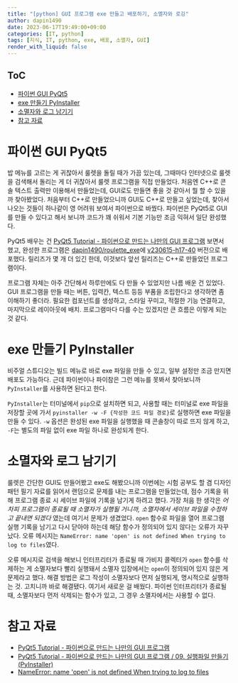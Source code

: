 ```yaml
---
title: "[python] GUI 프로그램 exe 만들고 배포하기, 소멸자와 로깅"
author: dapin1490
date: 2023-06-17T19:49:00+09:00
categories: [IT, python]
tags: [지식, IT, python, exe, 배포, 소멸자, GUI]
render_with_liquid: false
---
```


<style>
  figure { text-align: center; }
</style>

## ToC
- [파이썬 GUI PyQt5](#파이썬-gui-pyqt5)
- [exe 만들기 PyInstaller](#exe-만들기-pyinstaller)
- [소멸자와 로그 남기기](#소멸자와-로그-남기기)
- [참고 자료](#참고-자료)

# 파이썬 GUI PyQt5
밥 메뉴를 고르는 게 귀찮아서 룰렛을 돌릴 때가 가끔 있는데, 그때마다 인터넷으로 룰렛을 검색해서 돌리는 게 더 귀찮아서 룰렛 프로그램을 직접 만들었다. 처음엔 C++로 콘솔 텍스트 출력만 이용해서 만들었는데, GUI로도 만들면 좋을 것 같아서 뭘 할 수 있을까 찾아봤었다. 처음부터 C++로 만들었으니까 GUI도 C++로 만들고 싶었는데, 찾아서 나오는 것들이 하나같이 영 어려워 보여서 파이썬으로 바꿨다. 파이썬은 PyQt5로 GUI를 만들 수 있다고 해서 보니까 코드가 꽤 쉬워서 기본 기능만 조금 익혀서 일단 완성했다.

PyQt5 배우는 건 [PyQt5 Tutorial - 파이썬으로 만드는 나만의 GUI 프로그램](https://wikidocs.net/book/2165) 보면서 했고, 완성한 프로그램은 [dapin1490/roulette_exe](https://github.com/dapin1490/roulette_exe)에 [v230615-h17-40](https://github.com/dapin1490/roulette_exe/releases/tag/v230615-h17-40) 버전으로 배포했다. 릴리즈가 몇 개 더 있긴 한데, 이것보다 앞선 릴리즈는 C++로 만들었던 프로그램이다.

프로그램 자체는 아주 간단해서 하루만에도 다 만들 수 있었지만 나름 배운 건 있었다. GUI 프로그램을 만들 때는 버튼, 입력칸, 텍스트 등등 부품을 조립한다고 생각하면 좀 이해하기 좋더라. 필요한 컴포넌트를 생성하고, 스타일 꾸미고, 적절한 기능 연결하고, 마지막으로 레이아웃에 배치. 프로그램마다 다를 수는 있겠지만 큰 흐름은 이렇게 되는 것 같다.

# exe 만들기 PyInstaller
비주얼 스튜디오는 빌드 메뉴로 바로 exe 파일을 만들 수 있고, 일부 설정만 조금 만지면 배포도 가능하다. 근데 파이썬이나 파이참은 그런 메뉴를 못봐서 찾아보니까 `PyInstaller`를 사용하면 된다고 한다.

`PyInstaller`는 터미널에서 `pip`으로 설치하면 되고, 사용할 때는 터미널로 exe 파일을 저장할 곳에 가서 `pyinstaller -w -F {작성한 코드 파일 경로}`로 실행하면 exe 파일을 만들 수 있다. `-w` 옵션은 완성된 exe 파일을 실행했을 때 콘솔창이 따로 뜨지 않게 하고, `-F`는 별도의 파일 없이 exe 파일 하나로 완성되게 한다.

# 소멸자와 로그 남기기
룰렛은 간단한 GUI도 만들어봤고 exe도 해봤으니까 이번에는 시험 공부도 할 겸 디자인 패턴 필기 자료를 읽어서 랜덤으로 문제를 내는 프로그램을 만들었는데, 점수 기록을 위해 프로그램 종료 시 세이브 파일에 기록을 남기게 하려고 했다. 가장 처음 한 생각은 *어차피 프로그램이 종료될 때 소멸자가 실행될 거니까, 소멸자에서 세이브 파일을 수정하고 끝내면 되겠다* 였는데 여기서 문제가 생겼었다. `open` 함수로 파일을 열어 프로그램 실행 기록을 남기고 다시 닫아야 하는데 해당 함수가 정의되어 있지 않다는 오류가 자꾸 났다. 오류 메시지는 `NameError: name 'open' is not defined When trying to log to files`였다.

오류 메시지로 검색을 해보니 인터프리터가 종료될 때 가비지 콜렉터가 `open` 함수를 삭제하는 게 소멸자보다 빨리 실행돼서 소멸자 입장에서는 `open`이 정의되어 있지 않은 게 문제라고 했다. 해결 방법은 로그 작성이 소멸자보다 먼저 실행되게, 명시적으로 실행하는 것. 고치니까 바로 해결됐다. 여기서 새로운 걸 배웠다. 파이썬 인터프리터가 종료될 때, 소멸자보다 먼저 삭제되는 함수가 있고, 그 경우 소멸자에서는 사용할 수 없다.

# 참고 자료
* [PyQt5 Tutorial - 파이썬으로 만드는 나만의 GUI 프로그램](https://wikidocs.net/book/2165)
* [PyQt5 Tutorial - 파이썬으로 만드는 나만의 GUI 프로그램 / 09. 실행파일 만들기 (PyInstaller)](https://wikidocs.net/21952)
* [NameError: name 'open' is not defined When trying to log to files](https://stackoverflow.com/questions/64679139/nameerror-name-open-is-not-defined-when-trying-to-log-to-files)

